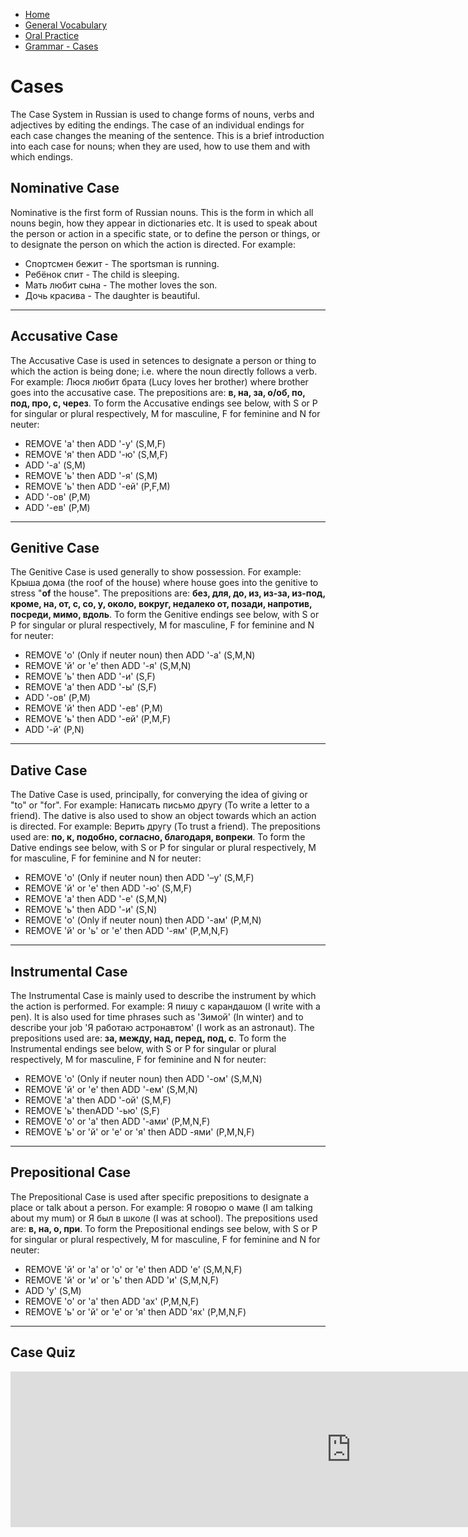 <div id="google_translate_element"></div><script type="text/javascript">
function googleTranslateElementInit() {
  new google.translate.TranslateElement({pageLanguage: 'en', layout: google.translate.TranslateElement.InlineLayout.SIMPLE, multilanguagePage: true}, 'google_translate_element');
}
</script><script type="text/javascript" src="//translate.google.com/translate_a/element.js?cb=googleTranslateElementInit"></script>
<ul class="breadcrumb">
  <li><a href="https://doggo1.github.io/GIForJIF/index.html">Home</a></li>
  <li><a href="https://doggo1.github.io/GIForJIF/page2.html">General Vocabulary</a></li>
<li><a href="https://doggo1.github.io/GIForJIF/page3.html">Oral Practice</a></li>
<li><a href="https://doggo1.github.io/GIForJIF/page4.html">Grammar - Cases</a></li>
</ul>
<h1>Cases</h1>
<p> The Case System in Russian is used to change forms of nouns, verbs and adjectives by editing the endings. The case of an individual endings for each case changes the meaning of the sentence. This is a brief introduction into each case for nouns; when they are used, how to use them and with which endings.</p>
<h2>Nominative Case</h2>
<p> Nominative is the first form of Russian nouns. This is the form in which all nouns begin, how they appear in dictionaries etc. It is used to speak about the person or action in a specific state, or to define the person or things, or to designate the person on which the action is directed. For example:</p>
  <ul>
    <li>Спортсмен бежит - The sportsman is running.</li>
    <li>Ребёнок спит - The child is sleeping.</li>
    <li>Мать любит сына - The mother loves the son.</li>
    <li>Дочь красива - The daughter is beautiful.</li>
  </ul>
  <hr>
<h2>Accusative Case</h2>
<p> The Accusative Case is used in setences to designate a person or thing to which the action is being done; i.e. where the noun directly follows a verb. For example: Люся любит брата (Lucy loves her brother) where brother goes into the accusative case. The prepositions are: <strong>в, на, за, о/об, по, под, про, с, через</strong>. To form the Accusative endings see below, with S or P for singular or plural respectively, M for masculine, F for feminine and N for neuter:</p>
<ul>
  <li>REMOVE 'а' then ADD '-у' (S,M,F)</li>
  <li>REMOVE 'я' then ADD '-ю' (S,M,F)</li>
  <li>ADD '-а' (S,M)</li>
  <li>REMOVE 'ь' then ADD '-я' (S,M)</li>
  <li>REMOVE 'ь' then ADD '-ей' (P,F,М)</li>
  <li>ADD '-ов' (P,M)</li>
  <li>ADD '-ев' (P,M)</li>
</ul>
<hr>
<h2>Genitive Case</h2>
<p> The Genitive Case is used generally to show possession. For example: Крыша дома (the roof of the house) where house goes into the genitive to stress "<strong>of</strong> the house". The prepositions are: <strong>без, для, до, из, из-за, из-под, кроме, на, от, с, со, у, около, вокруг, недалеко от, позади, напротив, посреди, мимо, вдоль</strong>. To form the Genitive endings see below, with S or P for singular or plural respectively, M for masculine, F for feminine and N for neuter:</p>
<ul>
  <li>REMOVE 'о' (Only if neuter noun) then ADD '-а' (S,M,N)</li>
  <li>REMOVE 'й' or 'е' then ADD '-я' (S,M,N)</li>
  <li>REMOVE 'ь' then ADD '-и' (S,F)</li>
  <li>REMOVE 'а' then ADD '-ы' (S,F)</li>
  <li>ADD '-ов' (P,M)</li>
  <li>REMOVE 'й' then ADD '-ев' (P,M)</li>
  <li>REMOVE 'ь' then ADD '-ей' (P,M,F)</li>
  <li>ADD '-й' (P,N)</li>
</ul>
<hr>
<h2>Dative Case</h2>
<p> The Dative Case is used, principally, for converying the idea of giving or "to" or "for". For example: Написать письмо другу (To write a letter to a friend). The dative is also used to show an object towards which an action is directed. For example: Верить другу (To trust a friend). The prepositions used are: <strong>по, к, подобно, согласно, благодаря, вопреки</strong>. To form the Dative endings see below, with S or P for singular or plural respectively, M for masculine, F for feminine and N for neuter:</p>
<ul>
  <li>REMOVE 'о' (Only if neuter noun) then ADD '–у' (S,M,F)</li>
  <li>REMOVE 'й' or 'е' then ADD '-ю' (S,M,F)</li>
  <li>REMOVE 'а' then ADD '-е' (S,M,N)</li>
  <li>REMOVE 'ь' then ADD '-и' (S,N)</li>
  <li>REMOVE 'о' (Only if neuter noun) then ADD '-ам' (P,M,N)</li>
  <li>REMOVE 'й' or 'ь' or 'е' then ADD  '-ям' (P,M,N,F)</li>
</ul>
<hr>
<h2>Instrumental Case</h2>
<p> The Instrumental Case is mainly used to describe the instrument by which the action is performed. For example: Я пишу с карандашом (I write with a pen). It is also used for time phrases such as 'Зимой' (In winter) and to describe your job 'Я работаю астронавтом' (I work as an astronaut). The prepositions used are: <strong>за, между, над, перед, под, с</strong>. To form the Instrumental endings see below, with S or P for singular or plural respectively, M for masculine, F for feminine and N for neuter:</p>
<ul>
  <li>REMOVE 'o' (Only if neuter noun) then ADD '-ом' (S,M,N)</li>
  <li>REMOVE 'й' or 'е' then ADD '-ем' (S,M,N)</li>
  <li>REMOVE 'а' then ADD  '-ой' (S,M,F)</li>
  <li>REMOVE 'ь' thenADD '-ью' (S,F)</li>
  <li>REMOVE 'о' or 'а' then ADD '-ами' (P,M,N,F)</li>
  <li>REMOVE 'ь' or 'й' or 'е' or 'я' then ADD -ями' (P,M,N,F)</li>
</ul>
<hr>
<h2>Prepositional Case</h2>
<p> The Prepositional Case is used after specific prepositions to designate a place or talk about a person. For example: Я говорю о маме (I am talking about my mum) or Я был в школе (I was at school). The prepositions used are: <strong>в, на, о, при</strong>. To form the Prepositional endings see below, with S or P for singular or plural respectively, M for masculine, F for feminine and N for neuter:</p>
<ul>
  <li>REMOVE 'й' or 'а' or 'о' or 'е' then ADD 'е' (S,M,N,F)</li>
  <li>REMOVE 'й' or 'и' or 'ь' then ADD 'и' (S,M,N,F)</li>
  <li>ADD 'у' (S,M)</li>
  <li>REMOVE 'о' or 'а' then ADD 'ах' (P,M,N,F)</li>
  <li>REMOVE 'ь' or 'й' or 'е' or 'я' then ADD 'ях' (P,M,N,F)</li>
</ul>
<hr>
<h2>Case Quiz</h2>
<iframe src="https://h5p.org/h5p/embed/158070" width="1090" height="249" frameborder="0" allowfullscreen="allowfullscreen"></iframe><script src="https://h5p.org/sites/all/modules/h5p/library/js/h5p-resizer.js" charset="UTF-8"></script>





  
  
  
  
